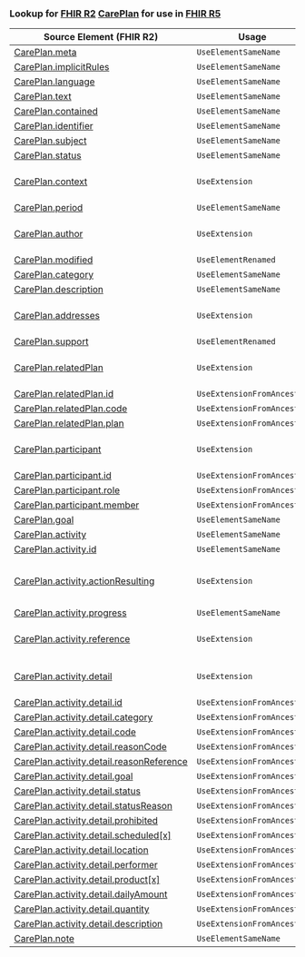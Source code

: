 ### Lookup for [FHIR R2](https://hl7.org/fhir/DSTU2/) [CarePlan](https://hl7.org/fhir/DSTU2/CarePlan.html) for use in [FHIR R5](https://hl7.org/fhir/R5/)

| Source Element (FHIR R2) | Usage | Target |
| -------------- | ----- | ------ |
| [CarePlan.meta](https://hl7.org/fhir/DSTU2/CarePlan.html#resource) | `UseElementSameName` | [CarePlan.meta](https://hl7.org/fhir/R5/CarePlan.html#resource) |
| [CarePlan.implicitRules](https://hl7.org/fhir/DSTU2/CarePlan.html#resource) | `UseElementSameName` | [CarePlan.implicitRules](https://hl7.org/fhir/R5/CarePlan.html#resource) |
| [CarePlan.language](https://hl7.org/fhir/DSTU2/CarePlan.html#resource) | `UseElementSameName` | [CarePlan.language](https://hl7.org/fhir/R5/CarePlan.html#resource) |
| [CarePlan.text](https://hl7.org/fhir/DSTU2/CarePlan.html#resource) | `UseElementSameName` | [CarePlan.text](https://hl7.org/fhir/R5/CarePlan.html#resource) |
| [CarePlan.contained](https://hl7.org/fhir/DSTU2/CarePlan.html#resource) | `UseElementSameName` | [CarePlan.contained](https://hl7.org/fhir/R5/CarePlan.html#resource) |
| [CarePlan.identifier](https://hl7.org/fhir/DSTU2/CarePlan.html#resource) | `UseElementSameName` | [CarePlan.identifier](https://hl7.org/fhir/R5/CarePlan.html#resource) |
| [CarePlan.subject](https://hl7.org/fhir/DSTU2/CarePlan.html#resource) | `UseElementSameName` | [CarePlan.subject](https://hl7.org/fhir/R5/CarePlan.html#resource) |
| [CarePlan.status](https://hl7.org/fhir/DSTU2/CarePlan.html#resource) | `UseElementSameName` | [CarePlan.status](https://hl7.org/fhir/R5/CarePlan.html#resource) |
| [CarePlan.context](https://hl7.org/fhir/DSTU2/CarePlan.html#resource) | `UseExtension` | [http://hl7.org/fhir/1.0/StructureDefinition/extension-CarePlan.context](StructureDefinition-ext-R2-CarePlan.context.html) |
| [CarePlan.period](https://hl7.org/fhir/DSTU2/CarePlan.html#resource) | `UseElementSameName` | [CarePlan.period](https://hl7.org/fhir/R5/CarePlan.html#resource) |
| [CarePlan.author](https://hl7.org/fhir/DSTU2/CarePlan.html#resource) | `UseExtension` | [http://hl7.org/fhir/1.0/StructureDefinition/extension-CarePlan.author](StructureDefinition-ext-R2-CarePlan.author.html) |
| [CarePlan.modified](https://hl7.org/fhir/DSTU2/CarePlan.html#resource) | `UseElementRenamed` | [CarePlan.extension](https://hl7.org/fhir/R5/CarePlan.html#resource) |
| [CarePlan.category](https://hl7.org/fhir/DSTU2/CarePlan.html#resource) | `UseElementSameName` | [CarePlan.category](https://hl7.org/fhir/R5/CarePlan.html#resource) |
| [CarePlan.description](https://hl7.org/fhir/DSTU2/CarePlan.html#resource) | `UseElementSameName` | [CarePlan.description](https://hl7.org/fhir/R5/CarePlan.html#resource) |
| [CarePlan.addresses](https://hl7.org/fhir/DSTU2/CarePlan.html#resource) | `UseExtension` | [http://hl7.org/fhir/1.0/StructureDefinition/extension-CarePlan.addresses](StructureDefinition-ext-R2-CarePlan.addresses.html) |
| [CarePlan.support](https://hl7.org/fhir/DSTU2/CarePlan.html#resource) | `UseElementRenamed` | [CarePlan.supportingInfo](https://hl7.org/fhir/R5/CarePlan.html#resource) |
| [CarePlan.relatedPlan](https://hl7.org/fhir/DSTU2/CarePlan.html#resource) | `UseExtension` | [http://hl7.org/fhir/1.0/StructureDefinition/extension-CarePlan.relatedPlan](StructureDefinition-ext-R2-CarePlan.relatedPlan.html) |
| [CarePlan.relatedPlan.id](https://hl7.org/fhir/DSTU2/CarePlan.html#resource) | `UseExtensionFromAncestor` | - |
| [CarePlan.relatedPlan.code](https://hl7.org/fhir/DSTU2/CarePlan.html#resource) | `UseExtensionFromAncestor` | - |
| [CarePlan.relatedPlan.plan](https://hl7.org/fhir/DSTU2/CarePlan.html#resource) | `UseExtensionFromAncestor` | - |
| [CarePlan.participant](https://hl7.org/fhir/DSTU2/CarePlan.html#resource) | `UseExtension` | [http://hl7.org/fhir/1.0/StructureDefinition/extension-CarePlan.participant](StructureDefinition-ext-R2-CarePlan.participant.html) |
| [CarePlan.participant.id](https://hl7.org/fhir/DSTU2/CarePlan.html#resource) | `UseExtensionFromAncestor` | - |
| [CarePlan.participant.role](https://hl7.org/fhir/DSTU2/CarePlan.html#resource) | `UseExtensionFromAncestor` | - |
| [CarePlan.participant.member](https://hl7.org/fhir/DSTU2/CarePlan.html#resource) | `UseExtensionFromAncestor` | - |
| [CarePlan.goal](https://hl7.org/fhir/DSTU2/CarePlan.html#resource) | `UseElementSameName` | [CarePlan.goal](https://hl7.org/fhir/R5/CarePlan.html#resource) |
| [CarePlan.activity](https://hl7.org/fhir/DSTU2/CarePlan.html#resource) | `UseElementSameName` | [CarePlan.activity](https://hl7.org/fhir/R5/CarePlan.html#resource) |
| [CarePlan.activity.id](https://hl7.org/fhir/DSTU2/CarePlan.html#resource) | `UseElementSameName` | [CarePlan.activity.id](https://hl7.org/fhir/R5/CarePlan.html#resource) |
| [CarePlan.activity.actionResulting](https://hl7.org/fhir/DSTU2/CarePlan.html#resource) | `UseExtension` | [http://hl7.org/fhir/1.0/StructureDefinition/extension-CarePlan.activity.actionResulting](StructureDefinition-ext-R2-CarePlan.ac.actionResulting.html) |
| [CarePlan.activity.progress](https://hl7.org/fhir/DSTU2/CarePlan.html#resource) | `UseElementSameName` | [CarePlan.activity.progress](https://hl7.org/fhir/R5/CarePlan.html#resource) |
| [CarePlan.activity.reference](https://hl7.org/fhir/DSTU2/CarePlan.html#resource) | `UseExtension` | [http://hl7.org/fhir/1.0/StructureDefinition/extension-CarePlan.activity.reference](StructureDefinition-ext-R2-CarePlan.ac.reference.html) |
| [CarePlan.activity.detail](https://hl7.org/fhir/DSTU2/CarePlan.html#resource) | `UseExtension` | [http://hl7.org/fhir/1.0/StructureDefinition/extension-CarePlan.activity.detail](StructureDefinition-ext-R2-CarePlan.ac.detail.html) |
| [CarePlan.activity.detail.id](https://hl7.org/fhir/DSTU2/CarePlan.html#resource) | `UseExtensionFromAncestor` | - |
| [CarePlan.activity.detail.category](https://hl7.org/fhir/DSTU2/CarePlan.html#resource) | `UseExtensionFromAncestor` | - |
| [CarePlan.activity.detail.code](https://hl7.org/fhir/DSTU2/CarePlan.html#resource) | `UseExtensionFromAncestor` | - |
| [CarePlan.activity.detail.reasonCode](https://hl7.org/fhir/DSTU2/CarePlan.html#resource) | `UseExtensionFromAncestor` | - |
| [CarePlan.activity.detail.reasonReference](https://hl7.org/fhir/DSTU2/CarePlan.html#resource) | `UseExtensionFromAncestor` | - |
| [CarePlan.activity.detail.goal](https://hl7.org/fhir/DSTU2/CarePlan.html#resource) | `UseExtensionFromAncestor` | - |
| [CarePlan.activity.detail.status](https://hl7.org/fhir/DSTU2/CarePlan.html#resource) | `UseExtensionFromAncestor` | - |
| [CarePlan.activity.detail.statusReason](https://hl7.org/fhir/DSTU2/CarePlan.html#resource) | `UseExtensionFromAncestor` | - |
| [CarePlan.activity.detail.prohibited](https://hl7.org/fhir/DSTU2/CarePlan.html#resource) | `UseExtensionFromAncestor` | - |
| [CarePlan.activity.detail.scheduled[x]](https://hl7.org/fhir/DSTU2/CarePlan.html#resource) | `UseExtensionFromAncestor` | - |
| [CarePlan.activity.detail.location](https://hl7.org/fhir/DSTU2/CarePlan.html#resource) | `UseExtensionFromAncestor` | - |
| [CarePlan.activity.detail.performer](https://hl7.org/fhir/DSTU2/CarePlan.html#resource) | `UseExtensionFromAncestor` | - |
| [CarePlan.activity.detail.product[x]](https://hl7.org/fhir/DSTU2/CarePlan.html#resource) | `UseExtensionFromAncestor` | - |
| [CarePlan.activity.detail.dailyAmount](https://hl7.org/fhir/DSTU2/CarePlan.html#resource) | `UseExtensionFromAncestor` | - |
| [CarePlan.activity.detail.quantity](https://hl7.org/fhir/DSTU2/CarePlan.html#resource) | `UseExtensionFromAncestor` | - |
| [CarePlan.activity.detail.description](https://hl7.org/fhir/DSTU2/CarePlan.html#resource) | `UseExtensionFromAncestor` | - |
| [CarePlan.note](https://hl7.org/fhir/DSTU2/CarePlan.html#resource) | `UseElementSameName` | [CarePlan.note](https://hl7.org/fhir/R5/CarePlan.html#resource) |
